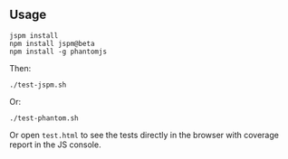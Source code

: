 Usage
--

```
jspm install
npm install jspm@beta
npm install -g phantomjs
```

Then:

```
./test-jspm.sh
```

Or:

```
./test-phantom.sh
```

Or open `test.html` to see the tests directly in the browser with coverage report in the JS console.